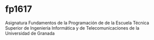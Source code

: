 # fp1617
Asignatura Fundamentos de la Programación de de la Escuela Técnica Superior de Ingeniería Informática y de Telecomunicaciones de la Universidad de Granada
